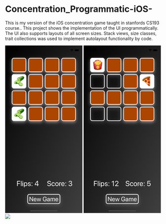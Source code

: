 # Concentration_Programmatic-iOS-
This is my version of the iOS concentration game taught in stanfords CS193 course.. This project shows the implementation of the UI programmatically. The UI also supports layouts of all screen sizes. Stack views, size classes, trait collections was used to implement autolayout functionality by code. 

<p float="left">
  <img src="https://github.com/Smeet97Kathiria/Concentration_Programmatic-iOS-/blob/master/Concentration_Programmatic/Simulator%20Screen%20Shot%20-%20iPhone%2011%20Pro%20-%202020-05-21%20at%2002.25.57.png" width="250" />
<img src="https://github.com/Smeet97Kathiria/Concentration_Programmatic-iOS-/blob/master/Concentration_Programmatic/Simulator%20Screen%20Shot%20-%20iPhone%2011%20Pro%20-%202020-05-21%20at%2002.26.36.png" width="250" />
 <img src="https://github.com/Smeet97Kathiria/Concentration_Programmatic-iOS-/blob/master/Concentration.gif" width="250" />
 
</p>



